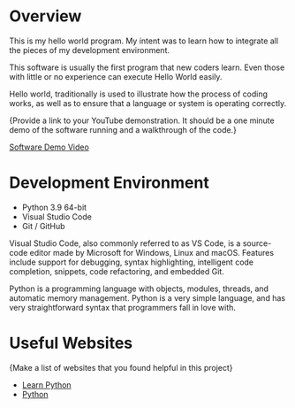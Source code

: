 # Overview

This is my hello world program. My intent was to learn how to integrate all the pieces of my development environment.

This software is usually the first program that new coders learn. Even those with little or no experience can execute Hello World easily.

Hello world, traditionally is used to illustrate how the process of coding works, as well as to ensure that a language or system is operating correctly.

{Provide a link to your YouTube demonstration.  It should be a one minute demo of the software running and a walkthrough of the code.}

[Software Demo Video](http://youtube.link.goes.here)

# Development Environment

- Python 3.9 64-bit
- Visual Studio Code
- Git / GitHub

Visual Studio Code, also commonly referred to as VS Code, is a source-code editor made by Microsoft for Windows, Linux and macOS. Features include support for debugging, syntax highlighting, intelligent code completion, snippets, code refactoring, and embedded Git.

Python is a programming language with objects, modules, threads, and automatic memory management. Python is a very simple language, and has very straightforward syntax that programmers fall in love with.

# Useful Websites

{Make a list of websites that you found helpful in this project}
* [Learn Python](https://www.learnpython.org/en/Hello%2C_World%21)
* [Python](https://www.python.org/doc/essays/blurb/)